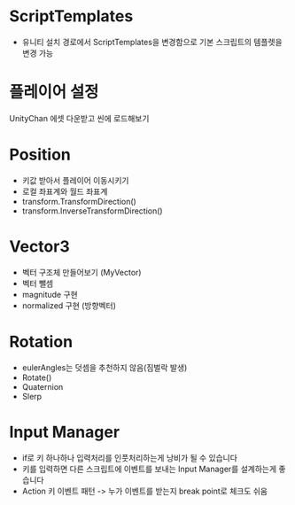 # ScriptTemplates

- 유니티 설치 경로에서 ScriptTemplates을 변경함으로 기본 스크립트의 템플렛을 변경 가능

# 플레이어 설정

UnityChan 에셋 다운받고 씬에 로드해보기

# Position

- 키값 받아서 플레이어 이동시키기
- 로컬 좌표계와 월드 좌표계
- transform.TransformDirection()
- transform.InverseTransformDirection()

# Vector3

- 벡터 구조체 만들어보기 (MyVector)
- 벡터 뺄셈
- magnitude 구현
- normalized 구현 (방향벡터)

# Rotation

- eulerAngles는 덧셈을 추천하지 않음(짐벌락 발생)
- Rotate()
- Quaternion
- Slerp

# Input Manager

- if로 키 하나하나 입력처리를 인풋처리하는게 낭비가 될 수 있습니다
- 키를 입력하면 다른 스크립트에 이벤트를 보내는 Input Manager를 설계하는게 좋습니다
- Action 키 이벤트 패턴 -> 누가 이벤트를 받는지 break point로 체크도 쉬움